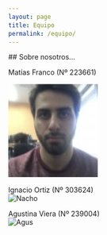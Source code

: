 ```yaml
---
layout: page
title: Equipo
permalink: /equipo/
---
```

<link rel="stylesheet" type="text/css" href="estilo.css">
## Sobre nosotros...
 

Matías Franco (Nº 223661)  
 <div class="centrar">
    <img src="MatiasF.jpg">
  </div>


Ignacio Ortiz (Nº 303624)  
![Nacho](/assets/Nacho.png)  

Agustina Viera (Nº 239004)  
![Agus](/assets/Agus.png)  
  
</center>

